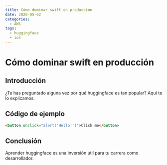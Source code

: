 ```yaml
---
title: Cómo dominar swift en producción
date: 2026-05-02
categories:
  - AWS
tags:
  - huggingface
  - ios
---
```


# Cómo dominar swift en producción

## Introducción

¿Te has preguntado alguna vez por qué huggingface es tan popular? Aquí te lo explicamos.

## Código de ejemplo

```html
<button onclick="alert('Hello!')">Click me</button>
```

## Conclusión

Aprender huggingface es una inversión útil para tu carrera como desarrollador.